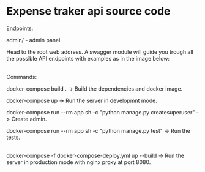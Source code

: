 <H1>Expense traker api source code</H1>


Endpoints:

admin/ - admin panel

Head to the root web address. A swagger module will guide you trough all the possible API endpoints with examples as in the image below:




<br>
Commands:

docker-compose build . -> Build the dependencies and docker image.

docker-compose up -> Run the server in developmnt mode.

docker-compose run --rm app sh -c "python manage.py createsuperuser" -> Create admin.

docker-compose run --rm app sh -c "python manage.py test" -> Run the tests.

<br>
docker-compose -f docker-compose-deploy.yml up --build -> Run the server in production mode with nginx proxy at port 8080.
